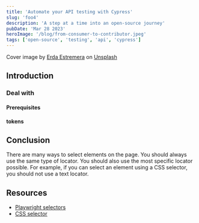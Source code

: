 ```yaml
---
title: 'Automate your API testing with Cypress'
slug: 'foo4'
description: 'A step at a time into an open-source journey'
pubDate: 'Mar 28 2023'
heroImage: '/blog/from-consumer-to-contributor.jpeg'
tags: ['open-source', 'testing', 'api', 'cypress']
---
```


Cover image by <a href="https://unsplash.com/@erdaest?utm_source=unsplash&utm_medium=referral&utm_content=creditCopyText">Erda Estremera</a> on <a href="https://unsplash.com/fr/photos/aSFZKeZiHPc?utm_source=unsplash&utm_medium=referral&utm_content=creditCopyText">Unsplash</a>

## Introduction

### Deal with

#### Prerequisites

#### tokens

## Conclusion

There are many ways to select elements on the page.
You should always use the same type of locator.
You should also use the most specific locator possible.
For example, if you can select an element using a CSS selector, you should not use a text locator.

## Resources

- [Playwright selectors](https://playwright.dev/docs/selectors/)
- [CSS selector](https://developer.mozilla.org/en-US/docs/Web/CSS/CSS_Selectors)
